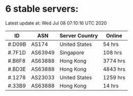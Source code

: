 # 6 stable servers:

Latest update at: Wed Jul 08 07:10:16 UTC 2020

| ID | ASN | Server Country | Online |
| -- | --- | -------------- | ------ |
| #.D09B | AS174 | United States | 54 hrs |
| #.7F1D | AS63949 | Singapore | 108 hrs |
| #.B6F8 | AS63888 | Hong Kong | 3774 hrs |
| #.BD3E | AS63888 | Hong Kong | 4843 hrs |
| #.1278 | AS23033 | United States | 1259 hrs |
| #.33B9 | AS63888 | Hong Kong | 14 hrs |

